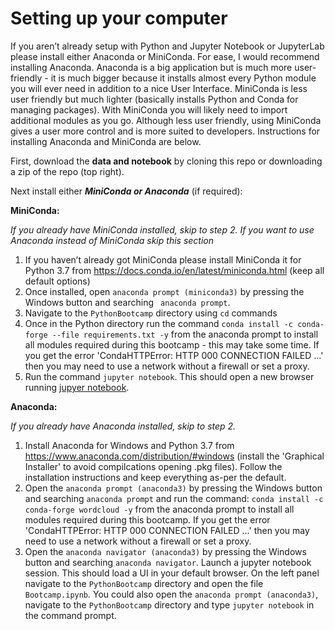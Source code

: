 # Setting up your computer
If you aren’t already setup with Python and Jupyter Notebook or JupyterLab please install either Anaconda or MiniConda. For ease, I would recommend installing Anaconda. Anaconda is a big application but is much more user-friendly - it is much bigger  because it installs almost every Python module you will ever need in addition to a nice User Interface. MiniConda is less user friendly but much lighter (basically installs Python and Conda for managing packages). With MiniConda you will likely need to import additional modules as you go. Although less user friendly, using MiniConda gives a user more control and is more suited to developers. Instructions for installing Anaconda and MiniConda are below.

First, download the **data and notebook** by cloning this repo or downloading a zip of the repo (top right).

Next install either ***MiniConda or Anaconda*** (if required):

**MiniConda:**

*If you already have MiniConda installed, skip to step 2. If you want to use Anaconda instead of MiniConda skip this section*

1. If you haven’t already got MiniConda please install MiniConda it for Python 3.7 from https://docs.conda.io/en/latest/miniconda.html (keep all default options)
2. Once installed, open `anaconda prompt (miniconda3)` by pressing the Windows button and searching ` anaconda prompt`.
3. Navigate to the `PythonBootcamp` directory using `cd` commands
4. Once in the Python directory run the command `conda install -c conda-forge --file requirements.txt -y` from the anaconda prompt to install all modules required during this bootcamp - this may take some time. If you get the error 'CondaHTTPError: HTTP 000 CONNECTION FAILED ...' then you may need to use a network without a firewall or set a proxy.
5. Run the command `jupyter notebook`. This should open a new browser running [jupyer notebook](https://jupyter.org/). 

**Anaconda:**

*If you already have Anaconda installed, skip to step 2.*

1. Install Anaconda for Windows and Python 3.7 from https://www.anaconda.com/distribution/#windows (install the 'Graphical Installer' to avoid compilcations opening .pkg files). Follow the installation instructions and keep everything as-per the default.
2. Open the `anaconda prompt (anaconda3)` by pressing the Windows button and searching `anaconda prompt` and run the command: `conda install -c conda-forge wordcloud -y` from the anaconda prompt to install all modules required during this bootcamp. If you get the error 'CondaHTTPError: HTTP 000 CONNECTION FAILED ...' then you may need to use a network without a firewall or set a proxy.
5. Open the `anaconda navigator (anaconda3)` by pressing the Windows button and searching `anaconda navigator`. Launch a jupyter notebook session. This should load a UI in your default browser. On the left panel navigate to the `PythonBootcamp` directory and open the file `Bootcamp.ipynb`. You could also open the `anaconda prompt (anaconda3)`, navigate to the `PythonBootcamp` directory and type `jupyter notebook` in the command prompt.

